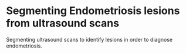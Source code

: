 # Segmenting Endometriosis lesions from ultrasound scans
Segmenting ultrasound scans to identify lesions in order to diagnose endometriosis.
